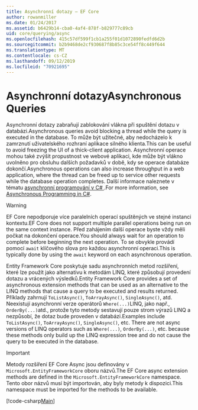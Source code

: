 ```yaml
---
title: Asynchronní dotazy – EF Core
author: rowanmiller
ms.date: 01/24/2017
ms.assetid: b6429b14-cba0-4af4-878f-b829777c89cb
uid: core/querying/async
ms.openlocfilehash: 415c57df599f1cb1a255f01d1072890fedfd6d2b
ms.sourcegitcommit: b2b9468de2cf930687f8b85c3ce54ff8c449f644
ms.translationtype: MT
ms.contentlocale: cs-CZ
ms.lasthandoff: 09/12/2019
ms.locfileid: "70921695"
---
```

# <a name="asynchronous-queries"></a><span data-ttu-id="b7d89-102">Asynchronní dotazy</span><span class="sxs-lookup"><span data-stu-id="b7d89-102">Asynchronous Queries</span></span>

<span data-ttu-id="b7d89-103">Asynchronní dotazy zabraňují zablokování vlákna při spuštění dotazu v databázi.</span><span class="sxs-lookup"><span data-stu-id="b7d89-103">Asynchronous queries avoid blocking a thread while the query is executed in the database.</span></span> <span data-ttu-id="b7d89-104">To může být užitečné, aby nedocházelo k zamrznutí uživatelského rozhraní aplikace silného klienta.</span><span class="sxs-lookup"><span data-stu-id="b7d89-104">This can be useful to avoid freezing the UI of a thick-client application.</span></span> <span data-ttu-id="b7d89-105">Asynchronní operace mohou také zvýšit propustnost ve webové aplikaci, kde může být vlákno uvolněno pro obsluhu dalších požadavků v době, kdy se operace databáze dokončí.</span><span class="sxs-lookup"><span data-stu-id="b7d89-105">Asynchronous operations can also increase throughput in a web application, where the thread can be freed up to service other requests while the database operation completes.</span></span> <span data-ttu-id="b7d89-106">Další informace naleznete v tématu [asynchronní programování v C# ](https://docs.microsoft.com/dotnet/csharp/async).</span><span class="sxs-lookup"><span data-stu-id="b7d89-106">For more information, see [Asynchronous Programming in C#](https://docs.microsoft.com/dotnet/csharp/async).</span></span>

> [!WARNING]  
> <span data-ttu-id="b7d89-107">EF Core nepodporuje více paralelních operací spuštěných ve stejné instanci kontextu.</span><span class="sxs-lookup"><span data-stu-id="b7d89-107">EF Core does not support multiple parallel operations being run on the same context instance.</span></span> <span data-ttu-id="b7d89-108">Před zahájením další operace byste vždy měli počkat na dokončení operace.</span><span class="sxs-lookup"><span data-stu-id="b7d89-108">You should always wait for an operation to complete before beginning the next operation.</span></span> <span data-ttu-id="b7d89-109">To se obvykle provádí pomocí `await` klíčového slova pro každou asynchronní operaci.</span><span class="sxs-lookup"><span data-stu-id="b7d89-109">This is typically done by using the `await` keyword on each asynchronous operation.</span></span>

<span data-ttu-id="b7d89-110">Entity Framework Core poskytuje sadu asynchronních metod rozšíření, které lze použít jako alternativu k metodám LINQ, které způsobují provedení dotazu a vrácených výsledků.</span><span class="sxs-lookup"><span data-stu-id="b7d89-110">Entity Framework Core provides a set of asynchronous extension methods that can be used as an alternative to the LINQ methods that cause a query to be executed and results returned.</span></span> <span data-ttu-id="b7d89-111">Příklady zahrnují `ToListAsync()`, `ToArrayAsync()`, `SingleAsync()`, atd. Neexistují asynchronní verze operátorů `Where(...)`LINQ, jako např., `OrderBy(...)`atd., protože tyto metody sestavují pouze strom výrazů LINQ a nezpůsobí, že dotaz bude proveden v databázi.</span><span class="sxs-lookup"><span data-stu-id="b7d89-111">Examples include `ToListAsync()`, `ToArrayAsync()`, `SingleAsync()`, etc. There are not async versions of LINQ operators such as `Where(...)`, `OrderBy(...)`, etc. because these methods only build up the LINQ expression tree and do not cause the query to be executed in the database.</span></span>

> [!IMPORTANT]  
> <span data-ttu-id="b7d89-112">Metody rozšíření EF Core Async jsou definovány v `Microsoft.EntityFrameworkCore` oboru názvů.</span><span class="sxs-lookup"><span data-stu-id="b7d89-112">The EF Core async extension methods are defined in the `Microsoft.EntityFrameworkCore` namespace.</span></span> <span data-ttu-id="b7d89-113">Tento obor názvů musí být importován, aby byly metody k dispozici.</span><span class="sxs-lookup"><span data-stu-id="b7d89-113">This namespace must be imported for the methods to be available.</span></span>

[!code-csharp[Main](../../../samples/core/Querying/Async/Sample.cs#Sample)]
